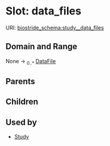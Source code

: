 
# Slot: data_files



URI: [biostride_schema:study__data_files](https://w3id.org/biostride/schema/study__data_files)


## Domain and Range

None &#8594;  <sub>0..\*</sub> [DataFile](DataFile.md)

## Parents


## Children


## Used by

 * [Study](Study.md)

